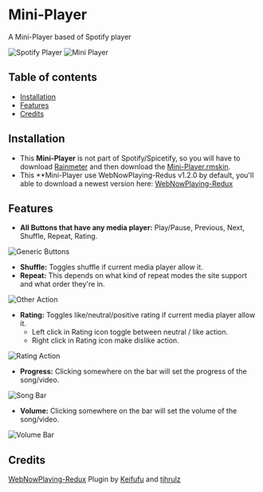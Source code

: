 # Mini-Player

A Mini-Player based of Spotify player

![Spotify Player](https://github.com/KazukiGames/Mini-Player/assets/121910047/de452b65-0b06-45fe-a455-b26a4a845cd1)
![Mini Player](https://github.com/KazukiGames/Mini-Player/assets/121910047/bde94357-d12c-49ac-9d78-5030ae048946)

## Table of contents
- [Installation](#Installation)
- [Features](#Features)
- [Credits](#Credits)

## Installation
- This **Mini-Player** is not part of Spotify/Spicetify, so you will have to download [Rainmeter](https://www.rainmeter.net/) and then download the [Mini-Player.rmskin](https://github.com/KazukiGames/Mini-Player/releases).
- This **Mini-Player use WebNowPlaying-Redus v1.2.0 by default, you'll able to download a newest version here: [WebNowPlaying-Redux](https://github.com/keifufu/WebNowPlaying-Redux-Rainmeter/releases)
  
## Features
- **All Buttons that have any media player:** Play/Pause, Previous, Next, Shuffle, Repeat, Rating.

![Generic Buttons](https://github.com/KazukiGames/Mini-Player/assets/121910047/1c3431a2-ad25-460f-bbfd-980929df1558)

- **Shuffle:** Toggles shuffle if current media player allow it.
- **Repeat:** This depends on what kind of repeat modes the site support and what order they're in.

![Other Action](https://github.com/KazukiGames/Mini-Player/assets/121910047/ba993831-8a1f-4df9-82ce-2f538a696ac0)

- **Rating:** Toggles like/neutral/positive rating if current media player allow it.
  - Left click in Rating icon toggle between neutral / like action.
  - Right click in Rating icon make dislike action.

![Rating Action](https://github.com/KazukiGames/Mini-Player/assets/121910047/c7438a4d-2dd0-43d6-96aa-6b51fb9ddaf2)

- **Progress:** Clicking somewhere on the bar will set the progress of the song/video.

![Song Bar](https://github.com/KazukiGames/Mini-Player/assets/121910047/6567a3a3-bd75-4fc4-96bb-e8ebad58be97)

- **Volume:** Clicking somewhere on the bar will set the volume of the song/video.

![Volume Bar](https://github.com/KazukiGames/Mini-Player/assets/121910047/22eb625e-bd40-4fb5-b12c-ee48f42336c5)

## Credits
[WebNowPlaying-Redux](https://github.com/keifufu/WebNowPlaying-Redux-Rainmeter) Plugin by [Keifufu](https://github.com/keifufu) and [tjhrulz](https://github.com/tjhrulz)
